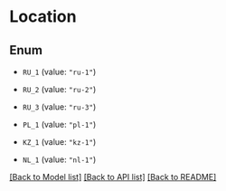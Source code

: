 # Location

## Enum


* `RU_1` (value: `"ru-1"`)

* `RU_2` (value: `"ru-2"`)

* `RU_3` (value: `"ru-3"`)

* `PL_1` (value: `"pl-1"`)

* `KZ_1` (value: `"kz-1"`)

* `NL_1` (value: `"nl-1"`)


[[Back to Model list]](../README.md#documentation-for-models) [[Back to API list]](../README.md#documentation-for-api-endpoints) [[Back to README]](../README.md)


